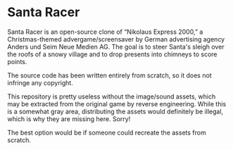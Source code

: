 Santa Racer
===========

Santa Racer is an open-source clone of “Nikolaus Express 2000,” a Christmas-themed advergame/screensaver by German advertising agency Anders und Seim Neue Medien AG. The goal is to steer Santa's sleigh over the roofs of a snowy village and to drop presents into chimneys to score points.

The source code has been written entirely from scratch, so it does not infringe any copyright.

This repository is pretty useless without the image/sound assets, which may be extracted from the original game by reverse engineering. While this is a somewhat gray area, distributing the assets would definitely be illegal, which is why they are missing here. Sorry!

The best option would be if someone could recreate the assets from scratch.

